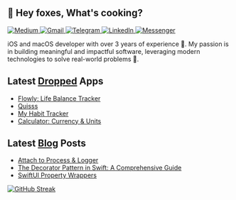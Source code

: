 
## 🦊 Hey foxes, What's cooking?

<div style="text-align: left;">
  <a href="https://medium.com/@swiftlynomad">
    <img src="https://img.shields.io/status/Medium-12100E?style=for-the-badge&logo=medium&logoColor=white" alt="Medium">
  </a>

  <a href="mailto:olexandrkaledin@gmail.com">
    <img src="https://img.shields.io/status/Gmail-D14836?style=for-the-badge&logo=gmail&logoColor=white" alt="Gmail">
  </a>
  
  <a href="https://t.me/okaledin">
    <img src="https://img.shields.io/status/Telegram-2CA5E0?style=for-the-badge&logo=telegram&logoColor=white" alt="Telegram">
  </a>
  
  <a href="https://www.linkedin.com/in/oleksandr-kaledin-604b2b227">
    <img src="https://img.shields.io/status/LinkedIn-0077B5?style=for-the-badge&logo=linkedin&logoColor=white" alt="LinkedIn">
  </a>
  
  <a href="https://m.me/100010129296335">
    <img src="https://img.shields.io/status/Messenger-0078FF?style=for-the-badge&logo=messenger&logoColor=white" alt="Messenger">
  </a>
</div>

iOS and macOS developer with over 3 years of experience 🍏. My passion is in building meaningful and impactful software, leveraging modern technologies to solve real-world problems 🚀.

## Latest [Dropped](https://apps.apple.com/ua/developer/oleksandr-kaledin/id1676895513) Apps

- [Flowly: Life Balance Tracker](https://apps.apple.com/app/id6615071707)
- [Quisss](https://apps.apple.com/app/id6446243239)
- [My Habit Tracker](https://apps.apple.com/app/id6478667539)
- [Calculator: Currency & Units](https://apps.apple.com/app/id6478310484)

## Latest [Blog](https://medium.com/@swiftlynomad) Posts

- [Attach to Process & Logger](https://medium.com/p/3203a3042d18)
- [The Decorator Pattern in Swift: A Comprehensive Guide](https://medium.com/p/7c107fb233d2)
- [SwiftUI Property Wrappers](https://medium.com/p/299ed26772d5)

<div style="text-align: left;">
  
[![GitHub Streak](https://streak-stats.demolab.com?user=oleksandr-kaledin&border_radius=16&date_format=M%20j%5B%2C%20Y%5D&exclude_days=Sun%2CSat&ring=35764B&fire=35764B&background=212830&sideLabels=EBEBEB&dates=9198A2&excludeDaysLabel=EBEBEB00&currStreakLabel=EBEBEB&currStreakNum=FFFFFF&border=3D444E&sideNums=FFFFFF&stroke=3D444E)](https://git.io/streak-stats)

</div>
